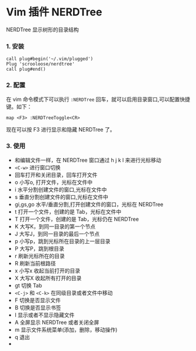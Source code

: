 # Vim 插件 NERDTree

NERDTree 显示树形的目录结构

### 1. 安装

```vim
call plug#begin('~/.vim/plugged')
Plug 'scrooloose/nerdtree'
call plug#end()
```

### 2. 配置

在 vim 命令模式下可以执行 `:NERDTree` 回车，就可以启用目录窗口,可以配置快捷键。如下：
```vim
map <F3> :NERDTreeToggle<CR>
```
现在可以按 F3 进行显示和隐藏 NERDTree 了。

### 3. 使用

* 和编辑文件一样，在 NERDTree 窗口通过 h j k l 来进行光标移动
* `<C-w>` 进行窗口切换
* 回车打开和关闭目录，回车打开文件
* o 小写o, 打开文件，光标在文件中
* i 水平分割创建文件的窗口,光标在文件中
* s 垂直分割创建文件的窗口,光标在文件中
* gi,gs,go 水平/垂直分割,打开创建文件的窗口，光标在 NERDTree
* t 打开一个文件，创建的是 Tab，光标在文件中
* T 打开一个文件，创建的是 Tab，光标仍在 NERDTree
* K 大写K，到同一目录的第一个节点
* J 大写J，到同一目录的最后一个节点
* p 小写p，跳到光标所在目录的上一层目录
* P 大写P，跳到根目录
* r 刷新光标所在的目录
* R 刷新当前根路径
* x 小写x 收起当前打开的目录
* X 大写X 收起所有打开的目录
* gt 切换 Tab
* `<C-j>` 和 `<C-k>` 在同级目录或者文件中移动
* F 切换是否显示文件
* B 切换是否显示书签
* I 显示或者不显示隐藏文件
* A 全屏显示 NERDTree 或者关闭全屏
* m 显示文件系统菜单(添加，删除，移动操作)
* q 退出
* 

